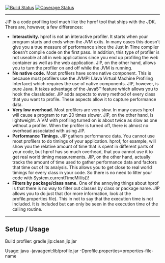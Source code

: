 [![Build Status][travis-image]][travis-url] [![Coverage Status][coveralls-image]][coveralls-url]

[travis-image]: https://travis-ci.org/kidoz/jiprof.svg?branch=master
[travis-url]: https://travis-ci.org/kidoz/jiprof

[coveralls-image]: https://coveralls.io/repos/github/kidoz/jiprof/badge.svg?branch=master
[coveralls-url]: https://coveralls.io/github/kidoz/jiprof?branch=master

-----------------------------------------------------------------------------
JIP is a code profiling tool much like the hprof tool that ships with the JDK. There are, however, a few differences:

* **Interactivity.** hprof is not an interactive profiler. It starts when your program starts and ends when the JVM exits. In many cases this doesn't give you a true measure of performance since the Just In Time compiler doesn't compile code on the first pass. In addition, this type of profiler is not useable at all in web applications since you end up profiling the web container as well as the web application. JIP, on the other hand, allows you to turn the profiler on and off while the JVM is running.
* **No native code.** Most profilers have some native component. This is because most profilers use the JVMPI (Java Virtual Machine Profiling Interface) which requires the use of native components. JIP, however, is pure Java. It takes advantage of the Java5™ feature which allows you to hook the classloader. JIP adds aspects to every method of every class that you want to profile. These aspects allow it to capture performance data.
* **Very low overhead.** Most profilers are very slow. In many cases hprof will cause a program to run 20 times slower. JIP, on the other hand, is lightweight. A VM with profiling turned on is about twice as slow as one without a profiler. When the profiler is turned off, there is almost no overhead associated with using JIP.
* **Performance Timings.** JIP gathers performance data. You cannot use most profilers to do timings of your application. hprof, for example, will show you the relative amount of time that is spent in different parts of your code, but hprof has so much overhead, that you cannot use it to get real world timing measurements. JIP, on the other hand, actually tracks the amount of time used to gather performance data and factors that time out of its analysis. This allows you to get close to real world timings for every class in your code. So there is no need to litter your code with System.currentTimeMillis()!
* **Filters by package/class name.** One of the annoying things about hprof is that there is no way to filter out classes by class or package name. JIP allows you to do just that (for more information, look at the profile.properties file). This in not to say that the execution time is not included. It is included but can only be seen in the execution time of the calling routine.
-----------------------------------------------------------------------------

Setup / Usage
-------------

Build profiler: gradle jip:clean jip:jar

Usage: java -javaagent:lib/profile.jar -Dprofile.properties=properties-file-name